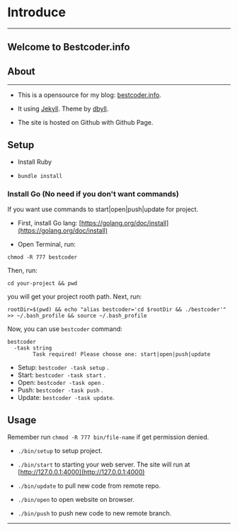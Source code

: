 # Introduce
---

## Welcome to Bestcoder.info

## About 
---

- This is a opensource for my blog: [bestcoder.info](https://www.bestcoder.info).

- It using [Jekyll](http://jekyllrb.com/). Theme by [dbyll](https://github.com/dbtek/dbyll).

- The site is hosted on Github with Github Page.

## Setup

- Install Ruby

- `bundle install`

### Install Go (No need if you don't want commands)

If you want use commands to start|open|push|update for project.

- First, install Go lang: [https://golang.org/doc/install](https://golang.org/doc/install)

- Open Terminal, run:

```
chmod -R 777 bestcoder
```

Then, run:

```
cd your-project && pwd
```

you will get your project rooth path. Next, run:

```
rootDir=$(pwd) && echo "alias bestcoder='cd $rootDir && ./bestcoder'" >> ~/.bash_profile && source ~/.bash_profile
```

Now, you can use `bestcoder` command:

```
bestcoder 
  -task string
        Task required! Please choose one: start|open|push|update
```

- Setup:  `bestcoder -task setup` .
- Start:  `bestcoder -task start` .
- Open:   `bestcoder -task open`  .
- Push:   `bestcoder -task push`  .
- Update: `bestcoder -task update`.

## Usage

Remember run `chmod -R 777 bin/file-name` if get permission denied.

- `./bin/setup` to setup project.

- `./bin/start` to starting your web server. The site will run at [http://127.0.0.1:4000](http://127.0.0.1:4000)

- `./bin/update` to pull new code from remote repo.

- `./bin/open` to open website on browser.

- `./bin/push` to push new code to new remote branch.

---
